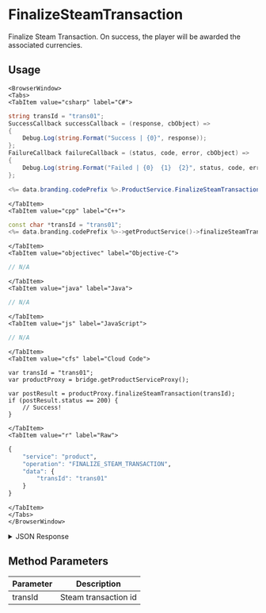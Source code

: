 # FinalizeSteamTransaction

Finalize Steam Transaction. On success, the player will be awarded the associated currencies.

<PartialServop service_name="product" operation_name="FINALIZE_STEAM_TRANSACTION" />

## Usage

```mdx-code-block
<BrowserWindow>
<Tabs>
<TabItem value="csharp" label="C#">
```

```csharp
string transId = "trans01";
SuccessCallback successCallback = (response, cbObject) =>
{
    Debug.Log(string.Format("Success | {0}", response));
};
FailureCallback failureCallback = (status, code, error, cbObject) =>
{
    Debug.Log(string.Format("Failed | {0}  {1}  {2}", status, code, error));
};

<%= data.branding.codePrefix %>.ProductService.FinalizeSteamTransaction(transId, successCallback, failureCallback);
```

```mdx-code-block
</TabItem>
<TabItem value="cpp" label="C++">
```

```cpp
const char *transId = "trans01";
<%= data.branding.codePrefix %>->getProductService()->finalizeSteamTransaction(transId, this);
```

```mdx-code-block
</TabItem>
<TabItem value="objectivec" label="Objective-C">
```

```objectivec
// N/A
```

```mdx-code-block
</TabItem>
<TabItem value="java" label="Java">
```

```java
// N/A
```

```mdx-code-block
</TabItem>
<TabItem value="js" label="JavaScript">
```

```javascript
// N/A
```

```mdx-code-block
</TabItem>
<TabItem value="cfs" label="Cloud Code">
```

```cfscript
var transId = "trans01";
var productProxy = bridge.getProductServiceProxy();

var postResult = productProxy.finalizeSteamTransaction(transId);
if (postResult.status == 200) {
    // Success!
}
```

```mdx-code-block
</TabItem>
<TabItem value="r" label="Raw">
```

```r
{
	"service": "product",
	"operation": "FINALIZE_STEAM_TRANSACTION",
	"data": {
		"transId": "trans01"
	}
}
```

```mdx-code-block
</TabItem>
</Tabs>
</BrowserWindow>
```

<details>
<summary>JSON Response</summary>

```json
{
    "status": 200,
    "data": {
        "result": "OK"
    }
}
```
</details>

## Method Parameters
Parameter | Description
--------- | -----------
transId | Steam transaction id


